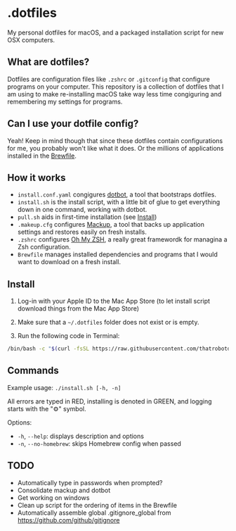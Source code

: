 # .dotfiles

My personal dotfiles for macOS, and a packaged installation script for new OSX computers.

## What are dotfiles?

Dotfiles are configuration files like `.zshrc` or `.gitconfig` that configure programs on your computer. This repository is a collection of dotfiles that I am using to make re-installing macOS take way less time congiguring and remembering my settings for programs.

## Can I use your dotfile config?

Yeah! Keep in mind though that since these dotfiles contain configurations for me, you probably won't like what it does. Or the millions of applications installed in the [Brewfile](Brewfile).

## How it works

* `install.conf.yaml` congigures [dotbot](https://github.com/anishathalye/dotbot), a tool that bootstraps dotfiles.
* `install.sh` is the install script, with a little bit of glue to get everything down in one command, working with dotbot.
* `pull.sh` aids in first-time installation (see [Install](##Install))
* `.makeup.cfg` configures [Mackup](https://github.com/lra/mackup), a tool that backs up application settings and restores easily on fresh installs.
* `.zshrc` configures [Oh My ZSH](https://ohmyz.sh/), a really great framewordk for managina a Zsh configuration.
* `Brewfile` manages installed dependencies and programs that I would want to download on a fresh install.

## Install

1. Log-in with your Apple ID to the Mac App Store (to let install script download things from the Mac App Store)

2. Make sure that a `~/.dotfiles` folder does not exist or is empty.

3. Run the following code in Terminal:

```sh
/bin/bash -c "$(curl -fsSL https://raw.githubusercontent.com/thatrobotdev/.dotfiles/main/pull.sh)"
```

## Commands
Example usage: `./install.sh [-h, -n]`

All errors are typed in RED, installing is denoted in GREEN, and logging starts with the "⚙" symbol.

Options:

* `-h`, `--help`: displays description and options
* `-n`, `--no-homebrew`: skips Homebrew config when passed

## TODO

* Automatically type in passwords when prompted?
* Consolidate mackup and dotbot
* Get working on windows
* Clean up script for the ordering of items in the Brewfile
* Automatically assemble global .gitignore_global from https://github.com/github/gitignore